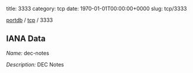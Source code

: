 title: 3333
category: tcp
date: 1970-01-01T00:00:00+0000
slug: tcp/3333

[portdb](/) / [tcp](/category/tcp.html) / 3333


## IANA Data

_Name:_ dec-notes

_Description:_ DEC Notes

